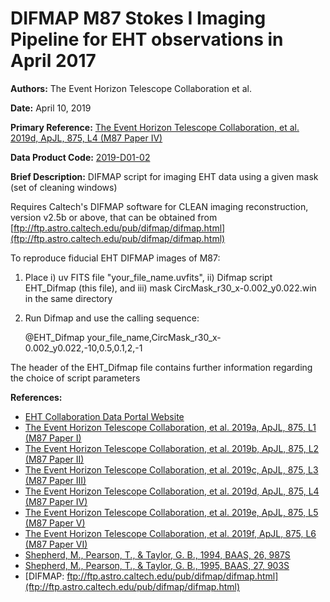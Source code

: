 # DIFMAP M87 Stokes I Imaging Pipeline for EHT observations in April 2017

**Authors:** The Event Horizon Telescope Collaboration et al.

**Date:** April 10, 2019

**Primary Reference:** [The Event Horizon Telescope Collaboration, et al. 2019d, ApJL, 875, L4 (M87 Paper IV)](https://doi.org/10.3847/2041-8213/ab0e85)

**Data Product Code:** [2019-D01-02](https://eventhorizontelescope.org/for-astronomers/data)

**Brief Description:**
DIFMAP script for imaging EHT data using a given mask (set of cleaning windows)

Requires Caltech's DIFMAP software for CLEAN imaging reconstruction, version v2.5b or above, that can be obtained from [ftp://ftp.astro.caltech.edu/pub/difmap/difmap.html](ftp://ftp.astro.caltech.edu/pub/difmap/difmap.html)

To reproduce fiducial EHT DIFMAP images of M87:

1. Place i) uv FITS file "your_file_name.uvfits", ii) Difmap script EHT_Difmap (this file), and iii) mask CircMask_r30_x-0.002_y0.022.win in the same directory

2. Run Difmap and use the calling sequence:

    @EHT_Difmap your_file_name,CircMask_r30_x-0.002_y0.022,-10,0.5,0.1,2,-1

The header of the EHT_Difmap file contains further information regarding the choice of script parameters

**References:**

- [EHT Collaboration Data Portal Website](https://eventhorizontelescope.org/for-astronomers/data)
- [The Event Horizon Telescope Collaboration, et al. 2019a, ApJL, 875, L1 (M87 Paper I)](https://doi.org/10.3847/2041-8213/ab0ec7)
- [The Event Horizon Telescope Collaboration, et al. 2019b, ApJL, 875, L2 (M87 Paper II)](https://doi.org/10.3847/2041-8213/ab0c96)
- [The Event Horizon Telescope Collaboration, et al. 2019c, ApJL, 875, L3 (M87 Paper III)](https://doi.org/10.3847/2041-8213/ab0c57)
- [The Event Horizon Telescope Collaboration, et al. 2019d, ApJL, 875, L4 (M87 Paper IV)](https://doi.org/10.3847/2041-8213/ab0e85)
- [The Event Horizon Telescope Collaboration, et al. 2019e, ApJL, 875, L5 (M87 Paper V)](https://doi.org/10.3847/2041-8213/ab0f43)
- [The Event Horizon Telescope Collaboration, et al. 2019f, ApJL, 875, L6 (M87 Paper VI)](https://doi.org/10.3847/2041-8213/ab1141)
- [Shepherd, M., Pearson, T., & Taylor, G. B., 1994, BAAS, 26, 987S](https://ui.adsabs.harvard.edu/abs/1994BAAS...26..987S/abstract)
- [Shepherd, M., Pearson, T., & Taylor, G. B., 1995, BAAS, 27, 903S](https://ui.adsabs.harvard.edu/abs/1995BAAS...27..903S/abstract)
- [DIFMAP: ftp://ftp.astro.caltech.edu/pub/difmap/difmap.html](ftp://ftp.astro.caltech.edu/pub/difmap/difmap.html)
